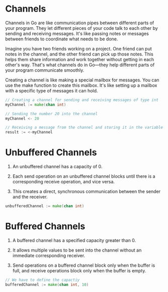 # Channels

Channels in Go are like communication pipes between different parts of your program. They let different pieces of your code talk to each other by sending and receiving messages. It's like passing notes or messages between friends to coordinate what needs to be done.

Imagine you have two friends working on a project. One friend can put notes in the channel, and the other friend can pick up those notes. This helps them share information and work together without getting in each other's way. That's what channels do in Go—they help different parts of your program communicate smoothly.

Creating a channel is like making a special mailbox for messages. You can use the make function to create this mailbox. It's like setting up a mailbox with a specific type of messages it can hold.

```go
// Creating a channel for sending and receiving messages of type int
myChannel := make(chan int)

```

```go
// Sending the number 20 into the channel
myChannel <- 20
```

```go
// Receiving a message from the channel and storing it in the variable 'result'
result := <-myChannel
```

# Unbuffered Channels

1. An unbuffered channel has a capacity of 0.

2. Each send operation on an unbuffered channel blocks until there is a corresponding receive operation, and vice versa.

3. This creates a direct, synchronous communication between the sender and the receiver.

```go
unbufferedChannel := make(chan int)
```

# Buffered Channels

1. A buffered channel has a specified capacity greater than 0.

2. It allows multiple values to be sent into the channel without an immediate corresponding receiver.

3. Send operations on a buffered channel block only when the buffer is full, and receive operations block only when the buffer is empty.

```go
// We have to define the capactiy
bufferedChannel := make(chan int, 10)

```